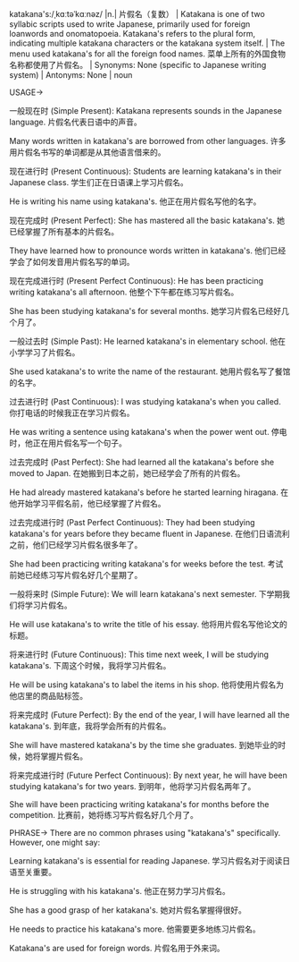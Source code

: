katakana's:/ˌkɑːtəˈkɑːnəz/ |n.| 片假名（复数） | Katakana is one of two syllabic scripts used to write Japanese, primarily used for foreign loanwords and onomatopoeia.  Katakana's refers to the plural form, indicating multiple katakana characters or the katakana system itself. |  The menu used katakana's for all the foreign food names.  菜单上所有的外国食物名称都使用了片假名。 | Synonyms:  None (specific to Japanese writing system) | Antonyms: None | noun


USAGE->

一般现在时 (Simple Present):
Katakana represents sounds in the Japanese language. 片假名代表日语中的声音。

Many words written in katakana's are borrowed from other languages. 许多用片假名书写的单词都是从其他语言借来的。


现在进行时 (Present Continuous):
Students are learning katakana's in their Japanese class. 学生们正在日语课上学习片假名。

He is writing his name using katakana's. 他正在用片假名写他的名字。


现在完成时 (Present Perfect):
She has mastered all the basic katakana's. 她已经掌握了所有基本的片假名。

They have learned how to pronounce words written in katakana's. 他们已经学会了如何发音用片假名写的单词。


现在完成进行时 (Present Perfect Continuous):
He has been practicing writing katakana's all afternoon. 他整个下午都在练习写片假名。

She has been studying katakana's for several months. 她学习片假名已经好几个月了。


一般过去时 (Simple Past):
He learned katakana's in elementary school. 他在小学学习了片假名。

She used katakana's to write the name of the restaurant. 她用片假名写了餐馆的名字。


过去进行时 (Past Continuous):
I was studying katakana's when you called. 你打电话的时候我正在学习片假名。

He was writing a sentence using katakana's when the power went out.  停电时，他正在用片假名写一个句子。


过去完成时 (Past Perfect):
She had learned all the katakana's before she moved to Japan.  在她搬到日本之前，她已经学会了所有的片假名。

He had already mastered katakana's before he started learning hiragana. 在他开始学习平假名前，他已经掌握了片假名。


过去完成进行时 (Past Perfect Continuous):
They had been studying katakana's for years before they became fluent in Japanese. 在他们日语流利之前，他们已经学习片假名很多年了。

She had been practicing writing katakana's for weeks before the test. 考试前她已经练习写片假名好几个星期了。


一般将来时 (Simple Future):
We will learn katakana's next semester. 下学期我们将学习片假名。

He will use katakana's to write the title of his essay. 他将用片假名写他论文的标题。


将来进行时 (Future Continuous):
This time next week, I will be studying katakana's. 下周这个时候，我将学习片假名。

He will be using katakana's to label the items in his shop. 他将使用片假名为他店里的商品贴标签。


将来完成时 (Future Perfect):
By the end of the year, I will have learned all the katakana's. 到年底，我将学会所有的片假名。

She will have mastered katakana's by the time she graduates. 到她毕业的时候，她将掌握片假名。



将来完成进行时 (Future Perfect Continuous):
By next year, he will have been studying katakana's for two years. 到明年，他将学习片假名两年了。

She will have been practicing writing katakana's for months before the competition. 比赛前，她将练习写片假名好几个月了。


PHRASE->
There are no common phrases using "katakana's" specifically.  However, one might say:

Learning katakana's is essential for reading Japanese. 学习片假名对于阅读日语至关重要。

He is struggling with his katakana's. 他正在努力学习片假名。

She has a good grasp of her katakana's. 她对片假名掌握得很好。

He needs to practice his katakana's more. 他需要更多地练习片假名。

Katakana's are used for foreign words. 片假名用于外来词。

